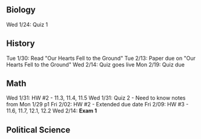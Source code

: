 Biology
-------

Wed 1/24: Quiz 1

History
-------

Tue 1/30: Read "Our Hearts Fell to the Ground"
Tue 2/13: Paper due on "Our Hearts Fell to the Ground"
Wed 2/14: Quiz goes live
Mon 2/19: Quiz due

Math
----

Wed 1/31: HW #2 - 11.3, 11.4, 11.5
Wed 1/31: Quiz 2 - Need to know notes from Mon 1/29 p1
Fri 2/02: HW #2 - Extended due date
Fri 2/09: HW #3 - 11.6, 11.7, 12.1, 12.2
Wed 2/14: __Exam 1__

Political Science
-----------------
